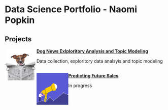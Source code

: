 # Data Science Portfolio - Naomi Popkin

## Projects

<img align="left" width="100" height="100" src="https://github.com/NPopkin/Portfolio/blob/main/Pictures/dog_news_img.jpg"> **[Dog News Exlploritory Analysis and Topic Modeling](https://github.com/NPopkin/DogNews)**

Data collection, exploritory data analsyis and topic modeling
##

<img align="left" width="100" height="100" src="https://github.com/NPopkin/Portfolio/blob/main/Pictures/sales-prediciton2.png"> **[Predicting Future Sales](https://github.com/NPopkin/SalesPrediction)**

In progress


